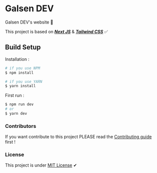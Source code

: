 # Galsen DEV

Galsen DEV's website 🎉

This project is based on **_[Next JS](https://nextjs.org)_** & **_[Tailwind CSS](https://tailwindcss.com)_** ✅

## Build Setup

Installation :

```bash
# if you use NPM
$ npm install

# if you use YARN
$ yarn install
```

First run :

```bash
$ npm run dev
# or
$ yarn dev
```

### Contributors

If you want contribute to this project PLEASE read the [Contributing guide](CONTRIBUTING.md) first !

### License

This project is under [MIT License](LICENSE.md) ✔
